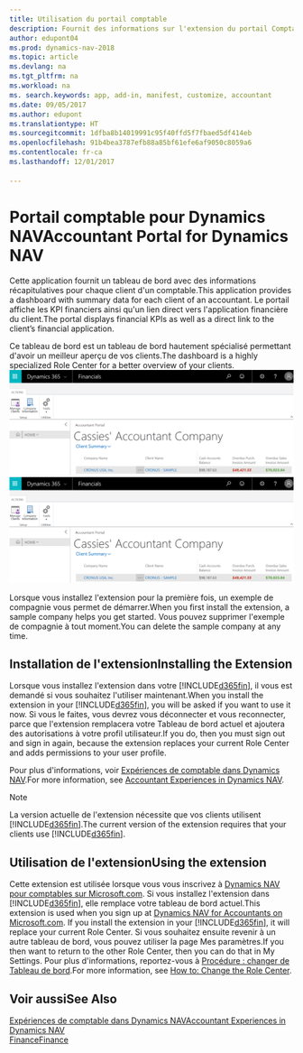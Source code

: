 ```yaml
---
title: Utilisation du portail comptable
description: Fournit des informations sur l'extension du portail Comptable.
author: edupont04
ms.prod: dynamics-nav-2018
ms.topic: article
ms.devlang: na
ms.tgt_pltfrm: na
ms.workload: na
ms. search.keywords: app, add-in, manifest, customize, accountant
ms.date: 09/05/2017
ms.author: edupont
ms.translationtype: HT
ms.sourcegitcommit: 1dfba8b14019991c95f40ffd5f7fbaed5df414eb
ms.openlocfilehash: 91b4bea3787efb88a85bf61efe6af9050c8059a6
ms.contentlocale: fr-ca
ms.lasthandoff: 12/01/2017

---
```

# <a name="accountant-portal-for-dynamics-nav"></a><span data-ttu-id="10d76-103">Portail comptable pour Dynamics NAV</span><span class="sxs-lookup"><span data-stu-id="10d76-103">Accountant Portal for Dynamics NAV</span></span>
<span data-ttu-id="10d76-104">Cette application fournit un tableau de bord avec des informations récapitulatives pour chaque client d'un comptable.</span><span class="sxs-lookup"><span data-stu-id="10d76-104">This application provides a dashboard with summary data for each client of an accountant.</span></span> <span data-ttu-id="10d76-105">Le portail affiche les KPI financiers ainsi qu'un lien direct vers l'application financière du client.</span><span class="sxs-lookup"><span data-stu-id="10d76-105">The portal displays financial KPIs as well as a direct link to the client’s financial application.</span></span>  

<span data-ttu-id="10d76-106">Ce tableau de bord est un tableau de bord hautement spécialisé permettant d'avoir un meilleur aperçu de vos clients.</span><span class="sxs-lookup"><span data-stu-id="10d76-106">The dashboard is a highly specialized Role Center for a better overview of your clients.</span></span>  
<span data-ttu-id="10d76-107">[![Portail Comptable](./media/ui-extensions-accportal/accountant-portal.png)](https://go.microsoft.com/fwlink/?linkid=851257)</span><span class="sxs-lookup"><span data-stu-id="10d76-107">[![Accountant Portal](./media/ui-extensions-accportal/accountant-portal.png)](https://go.microsoft.com/fwlink/?linkid=851257)</span></span>

<span data-ttu-id="10d76-108">Lorsque vous installez l'extension pour la première fois, un exemple de compagnie vous permet de démarrer.</span><span class="sxs-lookup"><span data-stu-id="10d76-108">When you first install the extension, a sample company helps you get started.</span></span> <span data-ttu-id="10d76-109">Vous pouvez supprimer l'exemple de compagnie à tout moment.</span><span class="sxs-lookup"><span data-stu-id="10d76-109">You can delete the sample company at any time.</span></span>  

## <a name="installing-the-extension"></a><span data-ttu-id="10d76-110">Installation de l'extension</span><span class="sxs-lookup"><span data-stu-id="10d76-110">Installing the Extension</span></span>
<span data-ttu-id="10d76-111">Lorsque vous installez l'extension dans votre [!INCLUDE[d365fin](includes/d365fin_md.md)], il vous est demandé si vous souhaitez l'utiliser maintenant.</span><span class="sxs-lookup"><span data-stu-id="10d76-111">When you install the extension in your [!INCLUDE[d365fin](includes/d365fin_md.md)], you will be asked if you want to use it now.</span></span> <span data-ttu-id="10d76-112">Si vous le faites, vous devrez vous déconnecter et vous reconnecter, parce que l'extension remplacera votre Tableau de bord actuel et ajoutera des autorisations à votre profil utilisateur.</span><span class="sxs-lookup"><span data-stu-id="10d76-112">If you do, then you must sign out and sign in again, because the extension replaces your current Role Center and adds permissions to your user profile.</span></span>  

<span data-ttu-id="10d76-113">Pour plus d'informations, voir [Expériences de comptable dans Dynamics NAV](finance-accounting.md).</span><span class="sxs-lookup"><span data-stu-id="10d76-113">For more information, see [Accountant Experiences in Dynamics NAV](finance-accounting.md).</span></span>  

> [!NOTE]  
>  <span data-ttu-id="10d76-114">La version actuelle de l'extension nécessite que vos clients utilisent [!INCLUDE[d365fin](includes/d365fin_md.md)].</span><span class="sxs-lookup"><span data-stu-id="10d76-114">The current version of the extension requires that your clients use [!INCLUDE[d365fin](includes/d365fin_md.md)].</span></span>  

## <a name="using-the-extension"></a><span data-ttu-id="10d76-115">Utilisation de l'extension</span><span class="sxs-lookup"><span data-stu-id="10d76-115">Using the extension</span></span>
<span data-ttu-id="10d76-116">Cette extension est utilisée lorsque vous vous inscrivez à [Dynamics NAV pour comptables sur Microsoft.com](https://www.microsoft.com/en-us/dynamics365/financial-insights-for-accountants). Si vous installez l'extension dans [!INCLUDE[d365fin](includes/d365fin_md.md)], elle remplace votre tableau de bord actuel.</span><span class="sxs-lookup"><span data-stu-id="10d76-116">This extension is used when you sign up at [Dynamics NAV for Accountants on Microsoft.com](https://www.microsoft.com/en-us/dynamics365/financial-insights-for-accountants). If you install the extension in your [!INCLUDE[d365fin](includes/d365fin_md.md)], it will replace your current Role Center.</span></span> <span data-ttu-id="10d76-117">Si vous souhaitez ensuite revenir à un autre tableau de bord, vous pouvez utiliser la page Mes paramètres.</span><span class="sxs-lookup"><span data-stu-id="10d76-117">If you then want to return to the other Role Center, then you can do that in My Settings.</span></span> <span data-ttu-id="10d76-118">Pour plus d'informations, reportez-vous à [Procédure : changer de Tableau de bord](change-role.md).</span><span class="sxs-lookup"><span data-stu-id="10d76-118">For more information, see [How to: Change the Role Center](change-role.md).</span></span>  

## <a name="see-also"></a><span data-ttu-id="10d76-119">Voir aussi</span><span class="sxs-lookup"><span data-stu-id="10d76-119">See Also</span></span>
[<span data-ttu-id="10d76-120">Expériences de comptable dans Dynamics NAV</span><span class="sxs-lookup"><span data-stu-id="10d76-120">Accountant Experiences in Dynamics NAV</span></span>](finance-accounting.md)  
[<span data-ttu-id="10d76-121">Finance</span><span class="sxs-lookup"><span data-stu-id="10d76-121">Finance</span></span>](finance.md)  


